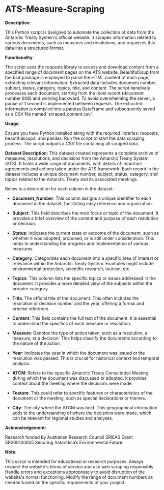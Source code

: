 # ATS-Measure-Scraping



**Description**:

This Python script is designed to automate the collection of data from the Antarctic Treaty System's official website. It scrapes information related to various documents, such as measures and resolutions, and organizes this data into a structured format.


**Functionality**:

The script uses the requests library to access and download content from a specified range of document pages on the ATS website.
BeautifulSoup from the bs4 package is employed to parse the HTML content of each page, extracting relevant information.
Extracted data includes document number, subject, status, category, topics, title, and content.
The script iteratively processes each document, starting from the most recent (document number 808) and working backward.
To avoid overwhelming the server, a pause of 1 second is implemented between requests.
The extracted information is compiled into a pandas DataFrame and subsequently saved as a CSV file named 'scraped_content.csv'.

**Usage**:

Ensure you have Python installed along with the required libraries: requests, beautifulsoup4, and pandas.
Run the script to start the data scraping process. The script outputs a CSV file containing all scraped data.

**Dataset Description**:
This dataset created represents a complete archive of measures, resolutions, and decisions from the Antarctic Treaty System (ATS). It holds a wide range of documents, with details of important agreements and actions taken under the ATS framework. Each record in the dataset includes a unique document number, subject, status, category, and topics related to the Antarctic Treaty and its associated meetings.

Below is a description for each column in the dataset:

*  **Document_Number**: This column assigns a unique identifier to each document in the dataset, facilitating easy reference and organization.

*  **Subject**: This field describes the main focus or topic of the document. It provides a brief overview of the content and purpose of each resolution or decision.

*  **Status**: Indicates the current state or outcome of the document, such as whether it was adopted, proposed, or is still under consideration. This helps in understanding the progress and implementation of various measures.

*  **Category**: Categorizes each document into a specific area of interest or relevance within the Antarctic Treaty System. Examples might include environmental protection, scientific research, tourism, etc.

*  **Topics**: This column lists the specific topics or issues addressed in the document. It provides a more detailed view of the subjects within the broader category.

*  **Title**: The official title of the document. This often includes the resolution or decision number and the year, offering a formal and precise reference.

*  **Content**: This field contains the full text of the document. It is essential to understand the specifics of each measure or resolution.

*  **Measure**: Denotes the type of action taken, such as a resolution, a measure, or a decision. This helps classify the documents according to the nature of the action.

*  **Year**: Indicates the year in which the document was issued or the resolution was passed. This is crucial for historical context and temporal analysis.

*  **ATCM**: Refers to the specific Antarctic Treaty Consultative Meeting during which the document was discussed or adopted. It provides context about the meeting where the decisions were made.

*  **Feature**: This could refer to specific features or characteristics of the document or the meeting, such as special declarations or themes.

*  **City**: The city where the ATCM was held. This geographical information adds to the understanding of where the decisions were made, which can be relevant for regional studies and analyses.

**Acknowledgement:**

Research funded by Australian Research Council SRIEAS Grant SR200100005 Securing Antarctica’s Environmental Future.


**Note**:

This script is intended for educational or research purposes. Always respect the website's terms of service and use web scraping responsibly.
Handle errors and exceptions appropriately to avoid disruption of the website's normal functioning.
Modify the range of document numbers as needed based on the specific requirements of your project.
